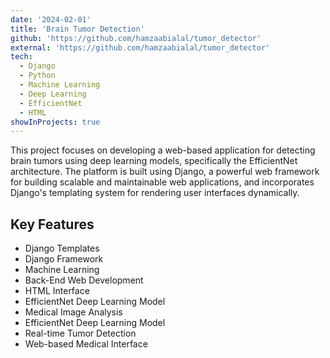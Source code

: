 ```yaml
---
date: '2024-02-01'
title: 'Brain Tumor Detection'
github: 'https://github.com/hamzaabialal/tumor_detector'
external: 'https://github.com/hamzaabialal/tumor_detector'
tech:
  - Django
  - Python
  - Machine Learning
  - Deep Learning
  - EfficientNet
  - HTML
showInProjects: true
---
```


This project focuses on developing a web-based application for detecting brain tumors using deep learning models, specifically the EfficientNet architecture. The platform is built using Django, a powerful web framework for building scalable and maintainable web applications, and incorporates Django's templating system for rendering user interfaces dynamically.

## Key Features
- Django Templates
- Django Framework
- Machine Learning
- Back-End Web Development
- HTML Interface
- EfficientNet Deep Learning Model
- Medical Image Analysis
- EfficientNet Deep Learning Model
- Real-time Tumor Detection
- Web-based Medical Interface
